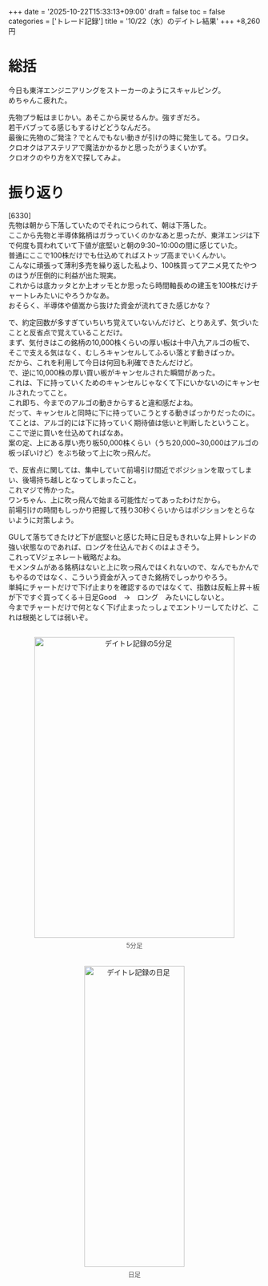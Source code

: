 +++
date = '2025-10-22T15:33:13+09:00'
draft = false
toc = false
categories = ['トレード記録']
title = '10/22（水）のデイトレ結果'
+++
+8,260円

# 総括
今日も東洋エンジニアリングをストーカーのようにスキャルピング。  
めちゃんこ疲れた。  

先物プラ転はまじかい。あそこから戻せるんか。強すぎだろ。  
若干バブってる感じもするけどどうなんだろ。  
最後に先物のご発注？でとんでもない動きが引けの時に発生してる。ワロタ。  
クロオクはアステリアで魔法かかるかと思ったがうまくいかず。  
クロオクのやり方をXで探してみよ。  

# 振り返り
[6330]  
先物は朝から下落していたのでそれにつられて、朝は下落した。  
ここから先物と半導体銘柄はガラっていくのかなあと思ったが、東洋エンジは下で何度も買われていて下値が底堅いと朝の9:30~10:00の間に感じていた。  
普通にここで100株だけでも仕込めてればストップ高までいくんかい。  
こんなに頑張って薄利多売を繰り返した私より、100株買ってアニメ見てたやつのほうが圧倒的に利益が出た現実。  
これからは底カッタとか上オッモとか思ったら時間軸長めの建玉を100株だけチャートレみたいにやろうかなあ。  
おそらく、半導体や値嵩から抜けた資金が流れてきた感じかな？  

で、約定回数が多すぎていちいち覚えていないんだけど、とりあえず、気づいたことと反省点で覚えていることだけ。  
まず、気付きはこの銘柄の10,000株くらいの厚い板は十中八九アルゴの板で、そこで支える気はなく、むしろキャンセルしてふるい落とす動きばっか。  
だから、これを利用して今日は何回も利確できたんだけど。  
で、逆に10,000株の厚い買い板がキャンセルされた瞬間があった。  
これは、下に持っていくためのキャンセルじゃなくて下にいかないのにキャンセルされたってこと。  
これ即ち、今までのアルゴの動きからすると違和感だよね。  
だって、キャンセルと同時に下に持っていこうとする動きばっかりだったのに。  
てことは、アルゴ的には下に持っていく期待値は低いと判断したということ。  
ここで逆に買いを仕込めてればなあ。  
案の定、上にある厚い売り板50,000株くらい（うち20,000~30,000はアルゴの板っぽいけど）をぶち破って上に吹っ飛んだ。  

で、反省点に関しては、集中していて前場引け間近でポジションを取ってしまい、後場持ち越しとなってしまったこと。  
これマジで怖かった。  
ワンちゃん、上に吹っ飛んで始まる可能性だってあったわけだから。  
前場引けの時間もしっかり把握して残り30秒くらいからはポジションをとらないように対策しよう。  

GUして落ちてきたけど下が底堅いと感じた時に日足もきれいな上昇トレンドの強い状態なのであれば、ロングを仕込んでおくのはよさそう。  
これってVジェネレート戦略だよね。  
モメンタムがある銘柄はないと上に吹っ飛んではくれないので、なんでもかんでもやるのではなく、こういう資金が入ってきた銘柄でしっかりやろう。  
単純にチャートだけで下げ止まりを確認するのではなくて、指数は反転上昇＋板が下ですぐ買ってくる＋日足Good　→　ロング　みたいにしないと。  
今までチャートだけで何となく下げ止まったっしょでエントリーしてたけど、これは根拠としては弱いぞ。  
<div style="display: flex; gap: 20px; justify-content: center; flex-wrap: wrap; margin-top: 30px;">
<div style="text-align: center;">
<img src="/images/dailylog/6330/1022-5minutes.png" alt="デイトレ記録の5分足" width="400" height="600">
<p style="margin-top: 5px; font-size: 0.9em; color: #555;">5分足</p>
</div>
<div style="text-align: center;">
<img src="/images/dailylog/6330/1022-day.png" alt="デイトレ記録の日足" width="200" height="600">
<p style="margin-top: 5px; font-size: 0.9em; color: #555;">日足</p>
</div>
</div>
